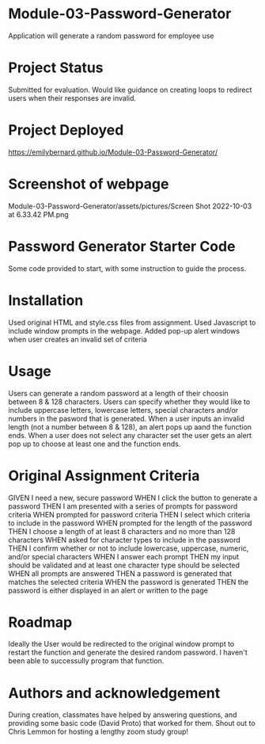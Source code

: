 # Module-03-Password-Generator
Application will generate a random password for employee use

# Project Status
Submitted for evaluation.  Would like guidance on creating loops to redirect users when their responses are invalid.

# Project Deployed
https://emilybernard.github.io/Module-03-Password-Generator/

# Screenshot of webpage
Module-03-Password-Generator/assets/pictures/Screen Shot 2022-10-03 at 6.33.42 PM.png


# Password Generator Starter Code
Some code provided to start, with some instruction to guide the process.

# Installation
Used original HTML and style.css files from assignment.
Used Javascript to include window prompts in the webpage.
Added pop-up alert windows when user creates an invalid set of criteria

# Usage
Users can generate a random password at a length of their choosin between 8 & 128 characters.
Users can specify whether they would like to include uppercase letters, lowercase letters, special characters and/or numbers in the pasword that is generated.
When a user inputs an invalid length (not a number between 8 & 128), an alert pops up aand the function ends.
When a user does not select any character set the user gets an alert pop up to choose at least one and the function ends.

# Original Assignment Criteria
GIVEN I need a new, secure password
WHEN I click the button to generate a password
THEN I am presented with a series of prompts for password criteria
WHEN prompted for password criteria
THEN I select which criteria to include in the password
WHEN prompted for the length of the password
THEN I choose a length of at least 8 characters and no more than 128 characters
WHEN asked for character types to include in the password
THEN I confirm whether or not to include lowercase, uppercase, numeric, and/or special characters
WHEN I answer each prompt
THEN my input should be validated and at least one character type should be selected
WHEN all prompts are answered
THEN a password is generated that matches the selected criteria
WHEN the password is generated
THEN the password is either displayed in an alert or written to the page

# Roadmap
Ideally the User would be redirected to the original window prompt to restart the function and generate the desired random password. I haven't been able to successully program that function.

# Authors and acknowledgement
During creation, classmates have helped by answering questions, and providing some basic code (David Proto) that worked for them. Shout out to Chris Lemmon for hosting a lengthy zoom study group!

